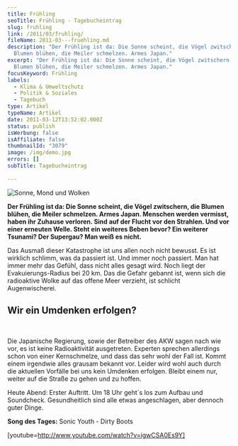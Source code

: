 ```yaml
---
title: Frühling
seoTitle: Frühling - Tagebucheintrag
slug: fruhling
link: /2011/03/fruhling/
fileName: 2011-03---fruehling.md
description: "Der Frühling ist da: Die Sonne scheint, die Vögel zwitschern, die
  Blumen blühen, die Meiler schmelzen. Armes Japan."
excerpt: "Der Frühling ist da: Die Sonne scheint, die Vögel zwitschern, die
  Blumen blühen, die Meiler schmelzen. Armes Japan."
focusKeyword: Frühling
labels:
  - Klima & Umweltschutz
  - Politik & Soziales
  - Tagebuch
type: Artikel
typeName: Artikel
date: 2011-03-12T13:52:02.000Z
status: publish
isWerbung: false
isAffiliate: false
thumbnailId: "3079"
image: /img/demo.jpg
errors: []
subTitle: Tagebucheintrag
  
---
```


![Sonne, Mond und Wolken](http://cardamonchai.com/wp-content/uploads/2012/06/p1000340-640x480.jpg "[ ](/wp-content/uploads/2012/06/p1000340.jpg)  Sonne, Mond und Wolken")

**Der Frühling ist da: Die Sonne scheint, die Vögel zwitschern, die Blumen
blühen, die Meiler schmelzen. Armes Japan. Menschen werden vermisst, haben ihr
Zuhause verloren. Sind auf der Flucht vor den Strahlen. Und vor einer erneuten
Welle. Steht ein weiteres Beben bevor? Ein weiterer Tsunami? Der Supergau? Man
weiß es nicht.**

Das Ausmaß dieser Katastrophe ist uns allen noch nicht bewusst. Es ist wirklich
schlimm, was da passiert ist. Und immer noch passiert. Man hat immer mehr das
Gefühl, dass nicht alles gesagt wird. Noch liegt der Evakuierungs-Radius bei 20
km. Das die Gefahr gebannt ist, wenn sich die radioaktive Wolke auf das offene
Meer verzieht, ist schlicht Augenwischerei.

## Wir ein Umdenken erfolgen?

&nbsp;

Die Japanische Regierung, sowie der Betreiber des AKW sagen nach wie vor, es ist
keine Radioaktivität ausgetreten. Experten sprechen allerdings schon von einer
Kernschmelze, und dass das sehr wohl der Fall ist. Kommt einem irgendwie alles
grausam bekannt vor. Leider wird wohl auch durch die aktuellen Vorfälle bei uns
kein Umdenken erfolgen. Bleibt einem nur, weiter auf die Straße zu gehen und zu
hoffen.

Heute Abend: Erster Auftritt. Um 18 Uhr geht´s los zum Aufbau und Soundcheck.
Gesundheitlich sind alle etwas angeschlagen, aber dennoch guter Dinge.

**Song des Tages:** Sonic Youth - Dirty Boots

[youtube=http://www.youtube.com/watch?v=igwCSA0Es9Y]

  
